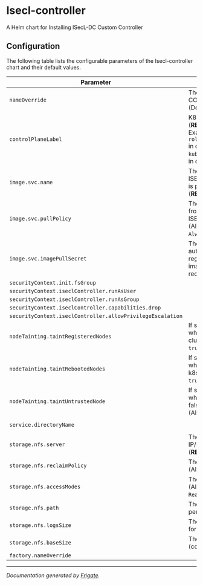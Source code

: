 
Isecl-controller
===========

A Helm chart for Installing ISecL-DC Custom Controller


## Configuration

The following table lists the configurable parameters of the Isecl-controller chart and their default values.

| Parameter                | Description             | Default        |
| ------------------------ | ----------------------- | -------------- |
| `nameOverride` | The name for ISECL-CONTROLLER chart<br> (Default: `.Chart.Name`) | `""` |
| `controlPlaneLabel` | K8s control plane label<br> (**REQUIRED**)<br> Example: `node-role.kubernetes.io/master` in case of `kubeadm`/`microk8s.io/cluster` in case of `microk8s` | `"<user input>"` |
| `image.svc.name` | The image name with which ISECL-CONTROLLER image is pushed to registry<br> (**REQUIRED**) | `"<user input>"` |
| `image.svc.pullPolicy` | The pull policy for pulling from container registry for ISECL-CONTROLLER<br> (Allowed values: `Always`/`IfNotPresent`) | `"Always"` |
| `image.svc.imagePullSecret` | The image pull secret for authenticating with image registry, can be left empty if image registry does not require authentication | `null` |
| `securityContext.init.fsGroup` |  | `1001` |
| `securityContext.iseclController.runAsUser` |  | `1001` |
| `securityContext.iseclController.runAsGroup` |  | `1001` |
| `securityContext.iseclController.capabilities.drop` |  | `["all"]` |
| `securityContext.iseclController.allowPrivilegeEscalation` |  | `false` |
| `nodeTainting.taintRegisteredNodes` | If set to true, taints the node which are joined to the k8s cluster. (Allowed values: `true`\`false`) | `false` |
| `nodeTainting.taintRebootedNodes` | If set to true, taints the node which are rebooted in the k8s cluster. (Allowed values: `true`\`false`) | `false` |
| `nodeTainting.taintUntrustedNode` | If set to true, taints the node which has trust tag set to false in node labels. (Allowed values: `true`\`false`) | `false` |
| `service.directoryName` |  | `"isecl-k8s-controller"` |
| `storage.nfs.server` | The NFS Server IP/Hostname<br> (**REQUIRED**) | `"<user input>"` |
| `storage.nfs.reclaimPolicy` | The reclaim policy for NFS<br> (Allowed values: `Retain`/) | `"Retain"` |
| `storage.nfs.accessModes` | The access modes for NFS<br> (Allowed values: `ReadWriteMany`) | `"ReadWriteMany"` |
| `storage.nfs.path` | The path for storing persistent data on NFS | `"/mnt/nfs_share"` |
| `storage.nfs.logsSize` | The logs size for storing logs for KBS in NFS path | `"1Gi"` |
| `storage.nfs.baseSize` | The base volume size (configSize + logSize) | `"1Gi"` |
| `factory.nameOverride` |  | `""` |



---
_Documentation generated by [Frigate](https://frigate.readthedocs.io)._

